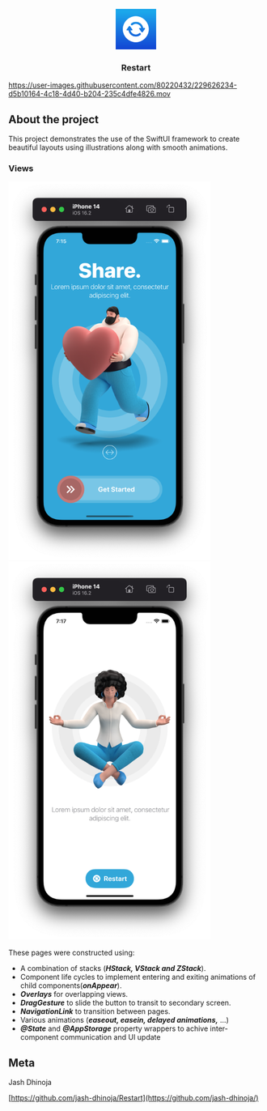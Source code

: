 
<p align="center">
    <img src="icon.png" alt="Logo" width="80" height="80">
</p>
  <h3 align="center">Restart</h3>


https://user-images.githubusercontent.com/80220432/229626234-d5b10164-4c18-4d40-b204-235c4dfe4826.mov

## About the project

This project demonstrates the use of the SwiftUI framework to create beautiful layouts using illustrations along with smooth animations.

### Views

<p align="row">
  <img src="mainview.png" width=400>
  <img src="secondaryview.png" width=400>
 </p>
  
  These pages were constructed using:
  
  * A combination of stacks (***HStack, VStack and ZStack***).
  * Component life cycles to implement entering and exiting animations of child components(***onAppear***).
  * ***Overlays*** for overlapping views.
  * ***DragGesture*** to slide the button to transit to secondary screen.
  * ***NavigationLink*** to transition between pages.
  * Various animations (***easeout, easein, delayed animations,*** ...)
  * ***@State*** and ***@AppStorage*** property wrappers to achive inter-component communication and UI update


## Meta

Jash Dhinoja

[https://github.com/jash-dhinoja/Restart](https://github.com/jash-dhinoja/)
